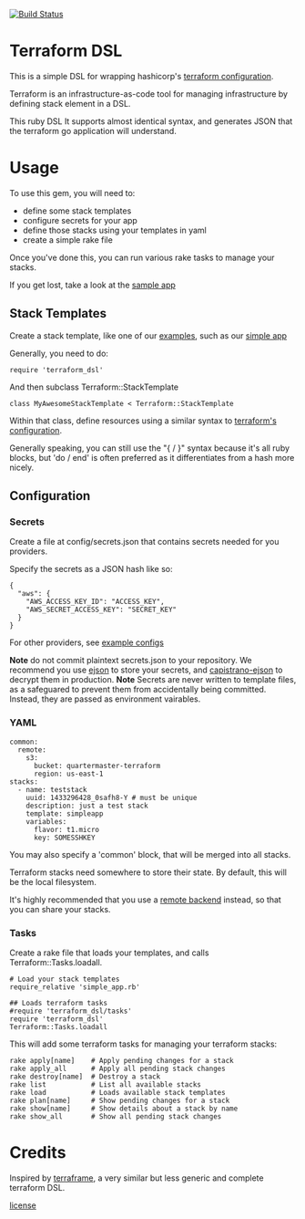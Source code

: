 [![Build Status](https://travis-ci.org/dalehamel/terraform_dsl.svg)](https://travis-ci.org/dalehamel/terraform_dsl)

# Terraform DSL

This is a simple DSL for wrapping hashicorp's [terraform configuration](https://terraform.io/docs/configuration/index.html).

Terraform is an infrastructure-as-code tool for managing infrastructure by defining stack element in a DSL.

This ruby DSL It supports almost identical syntax, and generates JSON that the terraform go application will understand.

# Usage

To use this gem, you will need to:

* define some stack templates
* configure secrets for your app
* define those stacks using your templates in yaml
* create a simple rake file

Once you've done this, you can run various rake tasks to manage your stacks.

If you get lost, take a look at the [sample app](https://github.com/dalehamel/terraform_dsl_sample)

## Stack Templates

Create a stack template, like one of our [examples](examples), such as our [simple app](examples/simple_app.rb)

Generally, you need to do:

```
require 'terraform_dsl'
```

And then subclass Terraform::StackTemplate

```
class MyAwesomeStackTemplate < Terraform::StackTemplate
```

Within that class, define resources using a similar syntax to [terraform's configuration](https://terraform.io/docs/configuration/index.html).

Generally speaking, you can still use the "{ / }" syntax because it's all ruby blocks, but 'do / end' is often preferred as it differentiates from a hash more nicely.

## Configuration

### Secrets

Create a file at config/secrets.json that contains secrets needed for you providers.

Specify the secrets as a JSON hash like so:

```
{
  "aws": {
    "AWS_ACCESS_KEY_ID": "ACCESS_KEY",
    "AWS_SECRET_ACCESS_KEY": "SECRET_KEY"
  }
}
```

For other providers, see [example configs](examples/secretconfig)

**Note** do not commit plaintext secrets.json to your repository. We recommend you use [ejson](https://github.com/Shopify/ejson) to store your secrets, and [capistrano-ejson](https://github.com/Shopify/capistrano-ejson) to decrypt them in production.
**Note** Secrets are never written to template files, as a safeguared to prevent them from accidentally being committed. Instead, they are passed as environment vairables.

### YAML

```
common:
  remote:
    s3:
      bucket: quartermaster-terraform
      region: us-east-1
stacks:
  - name: teststack
    uuid: 1433296428_0safh8-Y # must be unique
    description: just a test stack
    template: simpleapp
    variables:
      flavor: t1.micro
      key: SOMESSHKEY
```

You may also specify a 'common' block, that will be merged into all stacks.

Terraform stacks need somewhere to store their state. By default, this will be the local filesystem.

It's highly recommended that you use a [remote backend](https://www.terraform.io/docs/commands/remote-config.html) instead, so that you can share your stacks.

### Tasks

Create a rake file that loads your templates, and calls Terraform::Tasks.loadall.

```
# Load your stack templates
require_relative 'simple_app.rb'

## Loads terraform tasks
#require 'terraform_dsl/tasks'
require 'terraform_dsl'
Terraform::Tasks.loadall

```

This will add some terraform tasks for managing your terraform stacks:

```
rake apply[name]    # Apply pending changes for a stack
rake apply_all      # Apply all pending stack changes
rake destroy[name]  # Destroy a stack
rake list           # List all available stacks
rake load           # Loads available stack templates
rake plan[name]     # Show pending changes for a stack
rake show[name]     # Show details about a stack by name
rake show_all       # Show all pending stack changes
```

# Credits

Inspired by [terraframe](https://github.com/eropple/terraframe), a very similar but less generic and complete terraform DSL.

[license](LICENSE)

